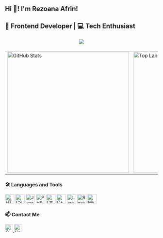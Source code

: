 <h2 align="left">Hi 👋! I'm Rezoana Afrin!</h2>
<h2 align="left">🚀 Frontend Developer | 💻 Tech Enthusiast</h2>

###

<div align="center">
  <img src="https://visitor-badge.laobi.icu/badge?page_id=rezoanaafrinn.rezoanaafrinn" />
</div>

###

<table align="center">
  <tr>
    <td>
      <img 
        src="https://github-readme-stats.vercel.app/api?username=rezoanaafrinn&hide_title=false&hide_rank=false&show_icons=true&include_all_commits=true&count_private=true&disable_animations=false&theme=dracula&locale=en&hide_border=false" 
        width="400" 
        alt="GitHub Stats" 
      />
    </td>
    <td>
      <img 
        src="https://github-readme-stats.vercel.app/api/top-langs?username=rezoanaafrinn&locale=en&hide_title=false&layout=compact&card_width=320&langs_count=5&theme=dracula&hide_border=false" 
        width="400" 
        alt="Top Languages" 
      />
    </td>
  </tr>
</table>

###

<h3>🛠️ Languages and Tools</h3>

<p align="left">
  <img src="https://cdn.jsdelivr.net/gh/devicons/devicon/icons/html5/html5-original.svg" width="30" alt="HTML5" />
  <img src="https://cdn.jsdelivr.net/gh/devicons/devicon/icons/css3/css3-original.svg" width="30" alt="CSS3" />
  <img src="https://cdn.jsdelivr.net/gh/devicons/devicon/icons/javascript/javascript-original.svg" width="30" alt="JavaScript" />
  <img src="https://cdn.jsdelivr.net/gh/devicons/devicon/icons/php/php-original.svg" width="30" alt="PHP" />
  <img src="https://cdn.jsdelivr.net/gh/devicons/devicon/icons/csharp/csharp-original.svg" width="30" alt="C#" />
  <img src="https://cdn.jsdelivr.net/gh/devicons/devicon/icons/cplusplus/cplusplus-original.svg" width="30" alt="C++" />
  <img src="https://cdn.jsdelivr.net/gh/devicons/devicon/icons/laravel/laravel-original.svg" width="30" alt="Laravel" />
  <img src="https://cdn.jsdelivr.net/gh/devicons/devicon/icons/react/react-original.svg" width="30" alt="React" />
  <img src="https://cdn.jsdelivr.net/gh/devicons/devicon/icons/mysql/mysql-original.svg" width="30" alt="MySQL" />
</p>

###

<h3>📫 Contact Me</h3>

<p align="left">
  <a href="mailto:rezoanaafrinn@gmail.com" target="_blank">
    <img src="https://ssl.gstatic.com/ui/v1/icons/mail/rfr/gmail.ico" width="26" alt="Gmail" />
  </a>
  <a href="https://www.linkedin.com/in/rezoana-afrin/" target="_blank">
    <img src="https://upload.wikimedia.org/wikipedia/commons/c/ca/LinkedIn_logo_initials.png" width="26" alt="LinkedIn" />
  </a>
</p>

